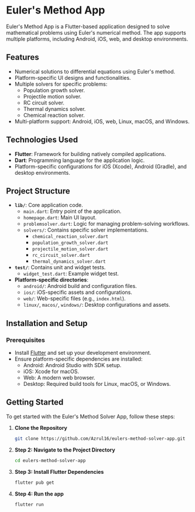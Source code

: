 # Euler's Method App

Euler's Method App is a Flutter-based application designed to solve mathematical problems using Euler's numerical method. The app supports multiple platforms, including Android, iOS, web, and desktop environments.

## Features

- Numerical solutions to differential equations using Euler's method.
- Platform-specific UI designs and functionalities.
- Multiple solvers for specific problems:
  - Population growth solver.
  - Projectile motion solver.
  - RC circuit solver.
  - Thermal dynamics solver.
  - Chemical reaction solver.
- Multi-platform support: Android, iOS, web, Linux, macOS, and Windows.

## Technologies Used

- **Flutter**: Framework for building natively compiled applications.
- **Dart**: Programming language for the application logic.
- Platform-specific configurations for iOS (Xcode), Android (Gradle), and desktop environments.

## Project Structure

- **`lib/`**: Core application code.
  - `main.dart`: Entry point of the application.
  - `homepage.dart`: Main UI layout.
  - `problemsolver.dart`: Logic for managing problem-solving workflows.
  - `solvers/`: Contains specific solver implementations.
    - `chemical_reaction_solver.dart`
    - `population_growth_solver.dart`
    - `projectile_motion_solver.dart`
    - `rc_circuit_solver.dart`
    - `thermal_dynamics_solver.dart`
- **`test/`**: Contains unit and widget tests.
  - `widget_test.dart`: Example widget test.
- **Platform-specific directories**:
  - `android/`: Android build and configuration files.
  - `ios/`: iOS-specific assets and configurations.
  - `web/`: Web-specific files (e.g., `index.html`).
  - `linux/`, `macos/`, `windows/`: Desktop configurations and assets.

## Installation and Setup

### Prerequisites

- Install [Flutter](https://flutter.dev/) and set up your development environment.
- Ensure platform-specific dependencies are installed:
  - Android: Android Studio with SDK setup.
  - iOS: Xcode for macOS.
  - Web: A modern web browser.
  - Desktop: Required build tools for Linux, macOS, or Windows.

## Getting Started

To get started with the Euler's Method Solver App, follow these steps:

1. **Clone the Repository**
   ```bash
   git clone https://github.com/Azrul16/eulers-method-solver-app.git

2. **Step 2: Navigate to the Project Directory**
   ```bash
   cd eulers-method-solver-app
   ```
3. **Step 3: Install Flutter Dependencies**
   ```bash
   flutter pub get
   ```
4. **Step 4: Run the app**
   ```bash
   flutter run
   ```